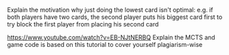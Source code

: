 Explain the motivation why just doing the lowest card isn't optimal: e.g. if both players have two cards, the second player puts his biggest card first to try block the first player from placing his second card


https://www.youtube.com/watch?v=EB-NJtNERBQ Explain the MCTS and game code is based on this tutorial to cover yourself plagiarism-wise